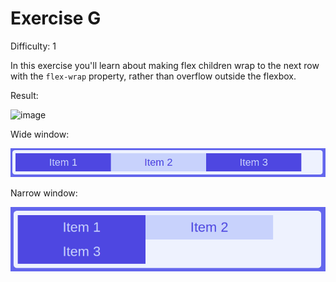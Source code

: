 # Exercise G

Difficulty: 1

In this exercise you'll learn about making flex children wrap to the next row with the `flex-wrap` property, rather than overflow outside the flexbox.

Result:

![image](../../assets/g.gif)

Wide window:

![image](../../assets/g-1.png)

Narrow window:

![image](../../assets/g-2.png)
